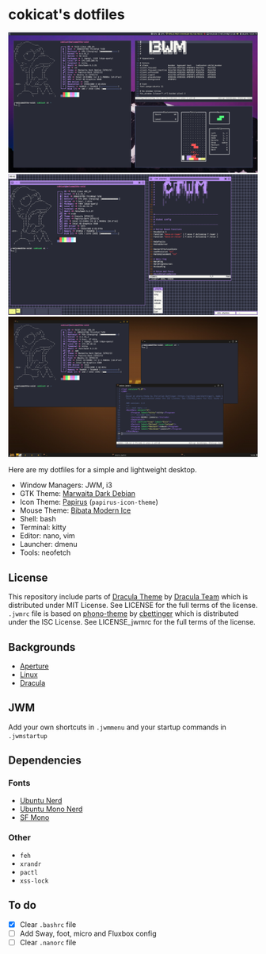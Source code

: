 # cokicat's dotfiles

![.config/i3/config](screenshots/i3.png "i3wm")
![.ctwmrc](screenshots/ctwm.png "CTWM")
![.jwmrc](screenshots/jwm.png "JWM")

Here are my dotfiles for a simple and lightweight desktop.

- Window Managers: JWM, i3
- GTK Theme: [Marwaita Dark Debian](https://github.com/darkomarko42/Marwaita-Debian)
- Icon Theme: [Papirus](https://www.pling.com/p/1166289) (`papirus-icon-theme`)
- Mouse Theme: [Bibata Modern Ice](https://www.pling.com/p/1197198)
- Shell: bash
- Terminal: kitty
- Editor: nano, vim
- Launcher: dmenu
- Tools: neofetch

## License
This repository include parts of [Dracula Theme](https://github.com/dracula/dracula-theme.git) by [Dracula Team](https://github.com/dracula) which is distributed under MIT License. See LICENSE for the full terms of the license.  
`.jwmrc` file is based on [phono-theme](https://github.com/cbettinger/phono-theme) by [cbettinger](https://github.com/cbettinger/) which is distributed under the ISC License. See LICENSE_jwmrc for the full terms of the license.

## Backgrounds
- [Aperture](https://wallup.net/wp-content/uploads/2016/05/27/482-Aperture_Laboratories-Portal.jpg)
- [Linux](https://images.hdqwalls.com/download/tux-penguin-4k-3z-2560x1440.jpg)
- [Dracula](https://raw.githubusercontent.com/dracula/wallpaper/master/first-collection/void.png)

## JWM
Add your own shortcuts in `.jwmmenu` and your startup commands in `.jwmstartup`

## Dependencies
### Fonts
- [Ubuntu Nerd](https://github.com/ryanoasis/nerd-fonts/tree/master/patched-fonts/Ubuntu)
- [Ubuntu Mono Nerd](https://github.com/ryanoasis/nerd-fonts/tree/master/patched-fonts/UbuntuMono)
- [SF Mono](https://developer.apple.com/fonts/)

### Other
- `feh`
- `xrandr`
- `pactl`
- `xss-lock`

## To do
- [x] Clear `.bashrc` file
- [ ] Add Sway, foot, micro and Fluxbox config
- [ ] Clear `.nanorc` file
